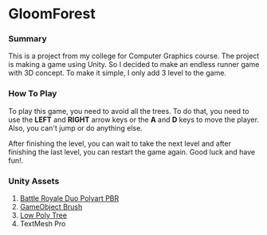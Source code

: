 # GloomForest

### Summary

This is a project from my college for Computer Graphics course. The project is making a game using Unity. So I decided to make an endless runner game with 3D concept. To make it simple, I only add 3 level to the game.

### How To Play

To play this game, you need to avoid all the trees. To do that, you need to use the **LEFT** and **RIGHT** arrow keys or the **A** and **D** keys to move the player. Also, you can't jump or do anything else.

After finishing the level, you can wait to take the next level and after finishing the last level, you can restart the game again. Good luck and have fun!.

### Unity Assets

1. [Battle Royale Duo Polyart PBR](https://assetstore.unity.com/packages/3d/characters/humanoids/battle-royale-duo-polyart-pbr-185080/)
2. [GameObject Brush](https://assetstore.unity.com/packages/tools/utilities/gameobject-brush-118135/)
3. [Low Poly Tree](https://assetstore.unity.com/packages/3d/low-poly-tree-62946/)
4. TextMesh Pro
